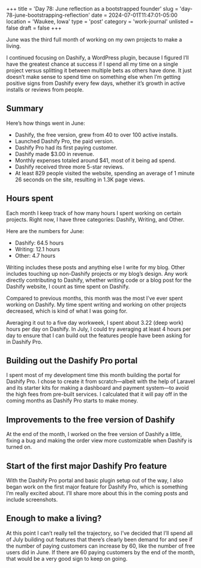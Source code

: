 +++
title = 'Day 78: June reflection as a bootstrapped founder'
slug = 'day-78-june-bootstrapping-reflection'
date = 2024-07-01T11:47:01-05:00
location = 'Waukee, Iowa'
type = 'post'
category = 'work-journal'
unlisted = false
draft = false
+++

June was the third full month of working on my own projects to make a living.

I continued focusing on Dashify, a WordPress plugin, because I figured I’ll have the greatest chance at success if I spend all my time on a single project versus splitting it between multiple bets as others have done. It just doesn’t make sense to spend time on something else when I’m getting positive signs from Dashify every few days, whether it’s growth in active installs or reviews from people.

## Summary

Here’s how things went in June:

- Dashify, the free version, grew from 40 to over 100 active installs.
- Launched Dashify Pro, the paid version.
- Dashify Pro had its first paying customer.
- Dashify made $3.00 in revenue.
- Monthly expenses totaled around $41, most of it being ad spend.
- Dashify received three more 5-star reviews.
- At least 829 people visited the website, spending an average of 1 minute 26 seconds on the site, resulting in 1.3K page views.

## Hours spent

Each month I keep track of how many hours I spent working on certain projects. Right now, I have three categories: Dashify, Writing, and Other.

Here are the numbers for June:

- Dashify: 64.5 hours
- Writing: 12.1 hours
- Other: 4.7 hours

Writing includes these posts and anything else I write for my blog. Other includes touching up non-Dashify projects or my blog’s design. Any work directly contributing to Dashify, whether writing code or a blog post for the Dashify website, I count as time spent on Dashify.

Compared to previous months, this month was the most I’ve ever spent working on Dashify. My time spent writing and working on other projects decreased, which is kind of what I was going for.

Averaging it out to a five day workweek, I spent about 3.22 (deep work) hours per day on Dashify. In July, I could try averaging at least 4 hours per day to ensure that I can build out the features people have been asking for in Dashify Pro.

## Building out the Dashify Pro portal

I spent most of my development time this month building the portal for Dashify Pro. I chose to create it from scratch—albeit with the help of Laravel and its starter kits for making a dashboard and payment system—to avoid the high fees from pre-built services. I calculated that it will pay off in the coming months as Dashify Pro starts to make money.

## Improvements to the free version of Dashify

At the end of the month, I worked on the free version of Dashify a little, fixing a bug and making the order view more customizable when Dashify is turned on.

## Start of the first major Dashify Pro feature

With the Dashify Pro portal and basic plugin setup out of the way, I also began work on the first major feature for Dashify Pro, which is something I’m really excited about. I’ll share more about this in the coming posts and include screenshots.

## Enough to make a living?

At this point I can’t really tell the trajectory, so I’ve decided that I’ll spend all of July building out features that there’s clearly been demand for and see if the number of paying customers can increase by 60, like the number of free users did in June. If there are 60 paying customers by the end of the month, that would be a very good sign to keep on going.
